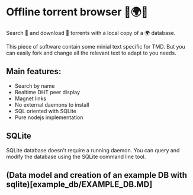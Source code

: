 # Offline torrent browser 💾🌍🔎

Search 🔎 and download 💾 torrents with a local copy of a 🌍 database.

This piece of software contain some minial text specific for TMD. But you can easily fork and change all the relevant text to adapt to you needs.

## Main features:
* Search by name
* Realtime DHT peer display
* Magnet links
* No external daemons to install
* SQL oriented with SQLite
* Pure nodejs implementation

## SQLite
SQLite database doesn't require a running daemon. You can query and modify the database using the
SQLite command line tool.

## (Data model and creation of an example DB with sqlite)[example_db/EXAMPLE_DB.MD]